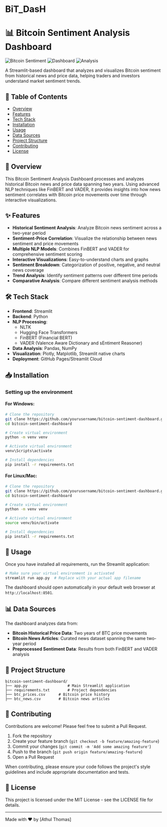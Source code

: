 # BiT_DasH
# 📊 Bitcoin Sentiment Analysis Dashboard

![Bitcoin Sentiment](https://img.shields.io/badge/Bitcoin-Sentiment-orange?style=for-the-badge&logo=bitcoin)
![Dashboard](https://img.shields.io/badge/Streamlit-Dashboard-red?style=for-the-badge&logo=streamlit)
![Analysis](https://img.shields.io/badge/NLP-Powered-green?style=for-the-badge&logo=python)

A Streamlit-based dashboard that analyzes and visualizes Bitcoin sentiment from historical news and price data, helping traders and investors understand market sentiment trends.

## 📌 Table of Contents

- [Overview](#overview)
- [Features](#features)
- [Tech Stack](#tech-stack)
- [Installation](#installation)
- [Usage](#usage)
- [Data Sources](#data-sources)
- [Project Structure](#project-structure)
- [Contributing](#contributing)
- [License](#license)

## 🔭 Overview

This Bitcoin Sentiment Analysis Dashboard processes and analyzes historical Bitcoin news and price data spanning two years. Using advanced NLP techniques like FinBERT and VADER, it provides insights into how news sentiment correlates with Bitcoin price movements over time through interactive visualizations.

## ✨ Features

- **Historical Sentiment Analysis**: Analyze Bitcoin news sentiment across a two-year period
- **Sentiment-Price Correlation**: Visualize the relationship between news sentiment and price movements
- **Multiple NLP Models**: Combines FinBERT and VADER for comprehensive sentiment scoring
- **Interactive Visualizations**: Easy-to-understand charts and graphs
- **Sentiment Breakdown**: Categorization of positive, negative, and neutral news coverage
- **Trend Analysis**: Identify sentiment patterns over different time periods
- **Comparative Analysis**: Compare different sentiment analysis methods

## 🛠️ Tech Stack

- **Frontend**: Streamlit
- **Backend**: Python
- **NLP Processing**: 
  - NLTK
  - Hugging Face Transformers
  - FinBERT (Financial BERT)
  - VADER (Valence Aware Dictionary and sEntiment Reasoner)
- **Data Analysis**: Pandas, NumPy
- **Visualization**: Plotly, Matplotlib, Streamlit native charts
- **Deployment**: GitHub Pages/Streamlit Cloud

## 📥 Installation

### Setting up the environment

#### For Windows:
```bash
# Clone the repository
git clone https://github.com/yourusername/bitcoin-sentiment-dashboard.git
cd bitcoin-sentiment-dashboard

# Create virtual environment
python -m venv venv

# Activate virtual environment
venv\Scripts\activate

# Install dependencies
pip install -r requirements.txt
```

#### For Linux/Mac:
```bash
# Clone the repository
git clone https://github.com/yourusername/bitcoin-sentiment-dashboard.git
cd bitcoin-sentiment-dashboard

# Create virtual environment
python -m venv venv

# Activate virtual environment
source venv/bin/activate

# Install dependencies
pip install -r requirements.txt
```

## 🚀 Usage

Once you have installed all requirements, run the Streamlit application:

```bash
# Make sure your virtual environment is activated
streamlit run app.py  # Replace with your actual app filename
```

The dashboard should open automatically in your default web browser at `http://localhost:8501`.

## 📊 Data Sources

The dashboard analyzes data from:

- **Bitcoin Historical Price Data**: Two years of BTC price movements
- **Bitcoin News Articles**: Curated news dataset spanning the same two-year period
- **Preprocessed Sentiment Data**: Results from both FinBERT and VADER analysis

## 📁 Project Structure

```
bitcoin-sentiment-dashboard/
├── app.py                  # Main Streamlit application
├── requirements.txt        # Project dependencies
├── btc_prices.csv      # Bitcoin price history
├── btc_news.csv        # Bitcoin news articles
```

## 👥 Contributing

Contributions are welcome! Please feel free to submit a Pull Request.

1. Fork the repository
2. Create your feature branch (`git checkout -b feature/amazing-feature`)
3. Commit your changes (`git commit -m 'Add some amazing feature'`)
4. Push to the branch (`git push origin feature/amazing-feature`)
5. Open a Pull Request

When contributing, please ensure your code follows the project's style guidelines and include appropriate documentation and tests.

## 📄 License

This project is licensed under the MIT License - see the LICENSE file for details.

---

Made with ❤️ by [Athul Thomas]
